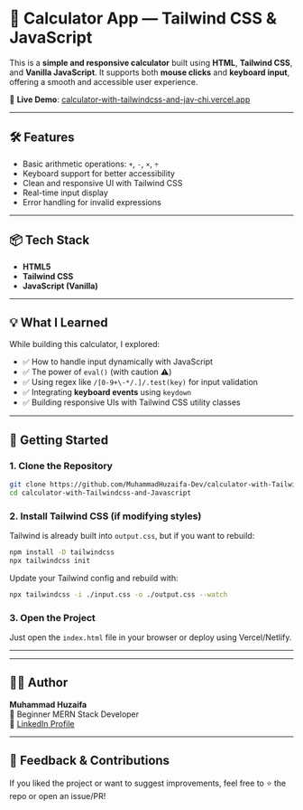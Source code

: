 
# 🧮 Calculator App — Tailwind CSS & JavaScript

This is a **simple and responsive calculator** built using **HTML**, **Tailwind CSS**, and **Vanilla JavaScript**. It supports both **mouse clicks** and **keyboard input**, offering a smooth and accessible user experience.

🔗 **Live Demo**: [calculator-with-tailwindcss-and-jav-chi.vercel.app](https://calculator-with-tailwindcss-and-jav-chi.vercel.app/)

---

## 🛠️ Features

- Basic arithmetic operations: `+`, `-`, `×`, `÷`
- Keyboard support for better accessibility
- Clean and responsive UI with Tailwind CSS
- Real-time input display
- Error handling for invalid expressions

---

## 📦 Tech Stack

- **HTML5**
- **Tailwind CSS**
- **JavaScript (Vanilla)**

---

## 💡 What I Learned

While building this calculator, I explored:

- ✅ How to handle input dynamically with JavaScript
- ✅ The power of `eval()` (with caution ⚠️)
- ✅ Using regex like `/[0-9+\-*/.]/.test(key)` for input validation
- ✅ Integrating **keyboard events** using `keydown`
- ✅ Building responsive UIs with Tailwind CSS utility classes

---

## 🚀 Getting Started

### 1. Clone the Repository

```bash
git clone https://github.com/MuhammadHuzaifa-Dev/calculator-with-Tailwindcss-and-Javascript.git
cd calculator-with-Tailwindcss-and-Javascript
```

### 2. Install Tailwind CSS (if modifying styles)

Tailwind is already built into `output.css`, but if you want to rebuild:

```bash
npm install -D tailwindcss
npx tailwindcss init
```

Update your Tailwind config and rebuild with:

```bash
npx tailwindcss -i ./input.css -o ./output.css --watch
```

### 3. Open the Project

Just open the `index.html` file in your browser or deploy using Vercel/Netlify.

---

---

## 🧑‍💻 Author

**Muhammad Huzaifa**  
📍 Beginner MERN Stack Developer  
🔗 [LinkedIn Profile](https://pk.linkedin.com/in/muhammad-huzaifa-a31907333)

---

## 🌟 Feedback & Contributions

If you liked the project or want to suggest improvements, feel free to ⭐ the repo or open an issue/PR!
